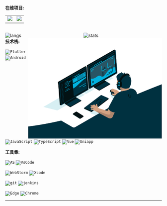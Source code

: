 
**在维项目:**

<table border="0">
    <tr>
    <td style="boder:none"><img width="100%" src="https://github-readme-stats.vercel.app/api/pin/?username=CcSimple&repo=vue-plugin-hiprint"/></td>
    <td style="boder:none"><img width="100%" src="https://github-readme-stats.vercel.app/api/pin/?username=CcSimple&repo=sv-print-docs"/></td>
    </tr>
</table>

<br/>

<img align="right" width="50%" alt="stats" src="https://github-readme-stats.vercel.app/api?username=CcSimple&show_icons=true&theme=tokyonight"/>
<img align="right" width="50%" alt="langs" src="https://github-readme-stats.vercel.app/api/top-langs/?username=CcSimple&layout=compact&theme=tokyonight"/>
<img align="right" alt="GIF" src="./code.gif" width="430" height="100%" />

**技术栈:**

<code>![Flutter](https://img.shields.io/badge/Flutter-02569B?style=flat-square&logo=flutter&logoColor=white)</code>
<code>![Android](https://img.shields.io/badge/Android-3DDC84?style=flat-square&logo=android&logoColor=white)</code>

<code>![JavaScript](https://img.shields.io/badge/-JavaScript-f7e018?style=flat-square&logo=javascript&logoColor=white)</code>
<code>![TypeScript](https://img.shields.io/badge/TypeScript-007ACC?style=flat-square&logo=typescript&logoColor=white)</code>
<code>![Vue](https://img.shields.io/badge/Vue-ffffff?style=flat-square&logo=vuedotjs&logoColor=4FC08D)</code>
<code>![Uniapp](https://img.shields.io/badge/Uniapp-ffffff?style=flat-square&logo=data:image/png;base64,iVBORw0KGgoAAAANSUhEUgAAADIAAAAyCAYAAAAeP4ixAAABCElEQVRoge3YMa4BURSH8Y8o7UAp0WgkotBZwluAfhqlZSgUGr23ENUUCpppJnTswAIUSCaTiziZJ8d9/193zdzrfMltABF5plb+oLscDoAV0Pn8OC/lwDhL0k35QT3wstcIuM61Cj0IhXiNuAvOFwr5SgrxRiHeKMSbhnHfAVgU1i1gajhnBpwK6wnQtgxkDTlmSTq/L7rLYQ9byG+WpLvCOT8YQ6K5WgrxRiHeKMQbhXijEG8U4o1CvIkmxPrDquwMrI37KlFJSJake2BUxVlW0VytaEKsV6t5+8Ohak3rRmtIH9hav/QvRHO1FOKNQrwJheQfn+I9wflCIeNHLzuQc51PRP6rC1ZeIm1I8cC5AAAAAElFTkSuQmCC&logoColor=ffffff)</code>

**工具集:**

<code>![AS](https://img.shields.io/badge/Android_Studio-3DDC84?style=flat-square&logo=android-studio&logoColor=white)</code>
<code>![VsCode](https://img.shields.io/badge/Visual_Studio_Code-0078D4?style=flat-square&logo=visual%20studio%20code&logoColor=white)</code>

<code>![WebStorm](https://img.shields.io/badge/WebStorm-0ab5d7?style=flat-square&logo=WebStorm&logoColor=white)</code>
<code>![Xcode](https://img.shields.io/badge/Xcode-2b88d8?style=flat-square&logo=Xcode&logoColor=white)</code>

<code>![git](https://img.shields.io/badge/GIT-E44C30?style=flat-square&logo=git&logoColor=white)</code>
<code>![jenkins](https://img.shields.io/badge/Jenkins-D24939?style=flat-square&logo=Jenkins&logoColor=white)</code>

<code>![Edge](https://img.shields.io/badge/Microsoft_Edge-0078D7?style=flat-square&logo=Microsoft-edge&logoColor=white)</code>
<code>![Chrome](https://img.shields.io/badge/Google_chrome-ea4300?style=flat-square&logo=Google-chrome&logoColor=white)</code>

----------
